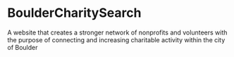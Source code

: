 # BoulderCharitySearch
A website that creates a stronger network of nonprofits and volunteers with the purpose of connecting and increasing charitable activity within the city of Boulder

